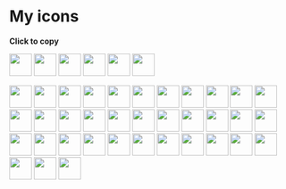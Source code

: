 <link rel="preload" as='style' href="https://actwu.github.io/md2.css"/>
<link rel="stylesheet" href="https://actwu.github.io/md2.css"/>

# My icons
**Click to copy**

[/]: #(<script>copy=url=>navigator.clipboard.writeText(url);</script>)

<style>a img {cursor:pointer;} </style>
<p align="left">
<a><img src="https://ise.web.app/icon/1.png" width="40" height="40" onmousedown="copy('https://ise.web.app/icon/1.png')"/></a>
<a><img src="https://ise.web.app/icon/2.png" width="40" height="40" onmousedown="copy('https://ise.web.app/icon/2.png')"/></a>
<a><img src="https://ise.web.app/icon/3.png" width="40" height="40" onmousedown="copy('https://ise.web.app/icon/3.png')"/></a>
<a><img src="https://ise.web.app/icon/4.png" width="40" height="40" onmousedown="copy('https://ise.web.app/icon/4.png')"/></a>
<a><img src="https://ise.web.app/icon/5.png" width="40" height="40" onmousedown="copy('https://ise.web.app/icon/5.png')"/></a>
<a><img src="https://ise.web.app/icon/6.png" width="40" height="40" onmousedown="copy('https://ise.web.app/icon/6.png')"/></a>
</p>

<p align="left">
<a><img src="https://ise.web.app/fa/1.png" width="40" height="40" onmousedown="copy('https://ise.web.app/fa/1.png')"/></a>
<a><img src="https://ise.web.app/fa/2.png" width="40" height="40" onmousedown="copy('https://ise.web.app/fa/2.png')"/></a>
<a><img src="https://ise.web.app/fa/3.png" width="40" height="40" onmousedown="copy('https://ise.web.app/fa/3.png')"/></a>
<a><img src="https://ise.web.app/fa/4.png" width="40" height="40" onmousedown="copy('https://ise.web.app/fa/4.png')"/></a>
<a><img src="https://ise.web.app/fa/5.png" width="40" height="40" onmousedown="copy('https://ise.web.app/fa/5.png')"/></a>
<a><img src="https://ise.web.app/fa/6.png" width="40" height="40" onmousedown="copy('https://ise.web.app/fa/6.png')"/></a>
<a><img src="https://ise.web.app/fa/7.png" width="40" height="40" onmousedown="copy('https://ise.web.app/fa/7.png')"/></a>
<a><img src="https://ise.web.app/fa/8.png" width="40" height="40" onmousedown="copy('https://ise.web.app/fa/8.png')"/></a>
<a><img src="https://ise.web.app/fa/9.png" width="40" height="40" onmousedown="copy('https://ise.web.app/fa/9.png')"/></a>
<a><img src="https://ise.web.app/fa/10.png" width="40" height="40" onmousedown="copy('https://ise.web.app/fa/10.png')"/></a>
<a><img src="https://ise.web.app/fa/11.png" width="40" height="40" onmousedown="copy('https://ise.web.app/fa/11.png')"/></a>
<a><img src="https://ise.web.app/fa/12.png" width="40" height="40" onmousedown="copy('https://ise.web.app/fa/12.png')"/></a>
<a><img src="https://ise.web.app/fa/13.png" width="40" height="40" onmousedown="copy('https://ise.web.app/fa/13.png')"/></a>
<a><img src="https://ise.web.app/fa/14.png" width="40" height="40" onmousedown="copy('https://ise.web.app/fa/14.png')"/></a>
<a><img src="https://ise.web.app/fa/15.png" width="40" height="40" onmousedown="copy('https://ise.web.app/fa/15.png')"/></a>
<a><img src="https://ise.web.app/fa/16.png" width="40" height="40" onmousedown="copy('https://ise.web.app/fa/16.png')"/></a>
<a><img src="https://ise.web.app/fa/17.png" width="40" height="40" onmousedown="copy('https://ise.web.app/fa/17.png')"/></a>
<a><img src="https://ise.web.app/fa/18.png" width="40" height="40" onmousedown="copy('https://ise.web.app/fa/18.png')"/></a>
<a><img src="https://ise.web.app/fa/19.png" width="40" height="40" onmousedown="copy('https://ise.web.app/fa/19.png')"/></a>
<a><img src="https://ise.web.app/fa/20.png" width="40" height="40" onmousedown="copy('https://ise.web.app/fa/20.png')"/></a>
<a><img src="https://ise.web.app/fa/21.png" width="40" height="40" onmousedown="copy('https://ise.web.app/fa/21.png')"/></a>
<a><img src="https://ise.web.app/fa/22.png" width="40" height="40" onmousedown="copy('https://ise.web.app/fa/22.png')"/></a>
<a><img src="https://ise.web.app/fa/23.png" width="40" height="40" onmousedown="copy('https://ise.web.app/fa/23.png')"/></a>
<a><img src="https://ise.web.app/fa/24.png" width="40" height="40" onmousedown="copy('https://ise.web.app/fa/24.png')"/></a>
<a><img src="https://ise.web.app/fa/25.png" width="40" height="40" onmousedown="copy('https://ise.web.app/fa/25.png')"/></a>
<a><img src="https://ise.web.app/fa/26.png" width="40" height="40" onmousedown="copy('https://ise.web.app/fa/26.png')"/></a>
<a><img src="https://ise.web.app/fa/27.png" width="40" height="40" onmousedown="copy('https://ise.web.app/fa/27.png')"/></a>
<a><img src="https://ise.web.app/fa/28.png" width="40" height="40" onmousedown="copy('https://ise.web.app/fa/28.png')"/></a>
<a><img src="https://ise.web.app/fa/29.png" width="40" height="40" onmousedown="copy('https://ise.web.app/fa/29.png')"/></a>
<a><img src="https://ise.web.app/fa/30.png" width="40" height="40" onmousedown="copy('https://ise.web.app/fa/30.png')"/></a>
<a><img src="https://ise.web.app/fa/31.png" width="40" height="40" onmousedown="copy('https://ise.web.app/fa/31.png')"/></a>
<a><img src="https://ise.web.app/fa/32.png" width="40" height="40" onmousedown="copy('https://ise.web.app/fa/32.png')"/></a>
<a><img src="https://ise.web.app/fa/33.png" width="40" height="40" onmousedown="copy('https://ise.web.app/fa/33.png')"/></a>
<a><img src="https://ise.web.app/fa/34.png" width="40" height="40" onmousedown="copy('https://ise.web.app/fa/34.png')"/></a>
<a><img src="https://ise.web.app/fa/35.png" width="40" height="40" onmousedown="copy('https://ise.web.app/fa/35.png')"/></a>
<a><img src="https://ise.web.app/fa/36.png" width="40" height="40" onmousedown="copy('https://ise.web.app/fa/36.png')"/></a>
</p>


